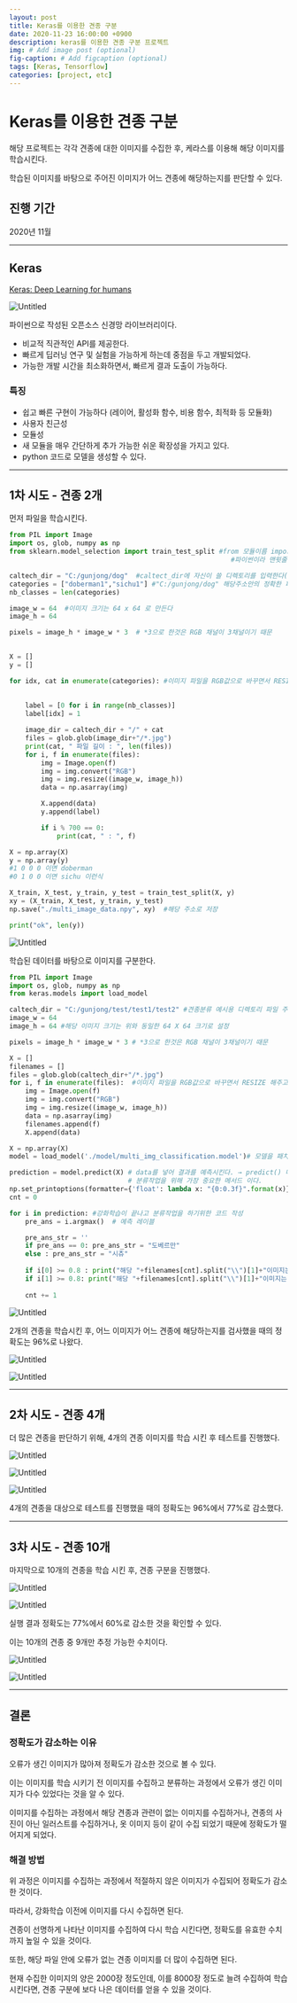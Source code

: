 ```yaml
---
layout: post
title: Keras를 이용한 견종 구분
date: 2020-11-23 16:00:00 +0900
description: keras를 이용한 견종 구분 프로젝트
img: # Add image post (optional)
fig-caption: # Add figcaption (optional)
tags: [Keras, Tensorflow]
categories: [project, etc]
---
```

# Keras를 이용한 견종 구분

해당 프로젝트는 각각 견종에 대한 이미지를 수집한 후, 케라스를 이용해 해당 이미지를 학습시킨다.

학습된 이미지를 바탕으로 주어진 이미지가 어느 견종에 해당하는지를 판단할 수 있다.

## 진행 기간
2020년 11월

---

## Keras

[Keras: Deep Learning for humans](https://keras.io/)

![Untitled](/assets/img/posts/project/keras/Untitled.png)

파이썬으로 작성된 오픈소스 신경망 라이브러리이다.

- 비교적 직관적인 API를 제공한다.
- 빠르게 딥러닝 연구 및 실험을 가능하게 하는데 중점을 두고 개발되었다.
- 가능한 개발 시간을 최소화하면서, 빠르게 결과 도출이 가능하다.

### 특징

- 쉽고 빠른 구현이 가능하다 (레이어, 활성화 함수, 비용 함수, 최적화 등 모듈화)
- 사용자 친근성
- 모듈성
- 새 모듈을 매우 간단하게 추가 가능한 쉬운 확장성을 가지고 있다.
- python 코드로 모델을 생성할 수 있다.

---

## 1차 시도 - 견종 2개

먼저 파일을 학습시킨다.

```python
from PIL import Image                      
import os, glob, numpy as np
from sklearn.model_selection import train_test_split #from 모듈이름 import 함수이름을 만들어 작성시작한다.
                                                        #파이썬이라 맨윗줄에 함수를 넣어 작성해야됨

caltech_dir = "C:/gunjong/dog"  #caltect_dir에 자신이 쓸 디렉토리를 입력한다(정확한 주소입력)
categories = ["doberman1","sichu1"] #"C:/gunjong/dog" 해당주소안의 정확한 파일이름 작성
nb_classes = len(categories)

image_w = 64  #이미지 크기는 64 x 64 로 만든다
image_h = 64

pixels = image_h * image_w * 3  # *3으로 한것은 RGB 채널이 3채널이기 때문
                                                                        

X = []
y = []

for idx, cat in enumerate(categories): #이미지 파일을 RGB값으로 바꾸면서 RESIZE 해주고 그 값을 numpy 파일로 저장해주는 코딩
    
    
    label = [0 for i in range(nb_classes)]
    label[idx] = 1

    image_dir = caltech_dir + "/" + cat
    files = glob.glob(image_dir+"/*.jpg")
    print(cat, " 파일 길이 : ", len(files))
    for i, f in enumerate(files):
        img = Image.open(f)
        img = img.convert("RGB")
        img = img.resize((image_w, image_h))
        data = np.asarray(img)

        X.append(data)
        y.append(label)

        if i % 700 == 0:
            print(cat, " : ", f)

X = np.array(X)
y = np.array(y)
#1 0 0 0 이면 doberman
#0 1 0 0 이면 sichu 이런식

X_train, X_test, y_train, y_test = train_test_split(X, y)
xy = (X_train, X_test, y_train, y_test)
np.save("./multi_image_data.npy", xy)  #해당 주소로 저장

print("ok", len(y))
```

![Untitled](/assets/img/posts/project/keras/Untitled%201.png)

학습된 데이터를 바탕으로 이미지를 구분한다.

```python
from PIL import Image
import os, glob, numpy as np
from keras.models import load_model

caltech_dir = "C:/gunjong/test/test1/test2" #견종분류 예시용 디렉토리 파일 주소
image_w = 64
image_h = 64 #해당 이미지 크기는 위와 동일한 64 X 64 크기로 설정

pixels = image_h * image_w * 3 # *3으로 한것은 RGB 채널이 3채널이기 때문

X = []
filenames = []
files = glob.glob(caltech_dir+"/*.jpg")
for i, f in enumerate(files):  #이미지 파일을 RGB값으로 바꾸면서 RESIZE 해주고 그 값을 numpy 파일로 저장해주는 코드
    img = Image.open(f)
    img = img.convert("RGB")
    img = img.resize((image_w, image_h))
    data = np.asarray(img)
    filenames.append(f)
    X.append(data) 

X = np.array(X)
model = load_model('./model/multi_img_classification.model')# 모델을 패치하고 난 NUMPY값 출력

prediction = model.predict(X) # data를 넣어 결과를 예측시킨다. → predict() 메서드 
                              # 분류작업을 위해 가장 중요한 메서드 이다.
np.set_printoptions(formatter={'float': lambda x: "{0:0.3f}".format(x)})
cnt = 0

for i in prediction: #강화학습이 끝나고 분류작업을 하기위한 코드 작성
    pre_ans = i.argmax()  # 예측 레이블

    pre_ans_str = ''
    if pre_ans == 0: pre_ans_str = "도베르만"
    else : pre_ans_str = "시츄"
        
    if i[0] >= 0.8 : print("해당 "+filenames[cnt].split("\\")[1]+"이미지는 "+pre_ans_str+"로 추정됩니다.")
    if i[1] >= 0.8: print("해당 "+filenames[cnt].split("\\")[1]+"이미지는 "+pre_ans_str+"으로 추정됩니다.")
                            
    cnt += 1
```

![Untitled](/assets/img/posts/project/keras/Untitled%202.png)

2개의 견종을 학습시킨 후, 어느 이미지가 어느 견종에 해당하는지를 검사했을 때의 정확도는 96%로 나왔다.

![Untitled](/assets/img/posts/project/keras/Untitled%203.png)

![Untitled](/assets/img/posts/project/keras/Untitled%204.png)

---

## 2차 시도 - 견종 4개

더 많은 견종을 판단하기 위해, 4개의 견종 이미지를 학습 시킨 후 테스트를 진행했다.

![Untitled](/assets/img/posts/project/keras/Untitled%205.png)

![Untitled](/assets/img/posts/project/keras/Untitled%206.png)

![Untitled](/assets/img/posts/project/keras/Untitled%207.png)

4개의 견종을 대상으로 테스트를 진행했을 때의 정확도는 96%에서 77%로 감소했다.

---

## 3차 시도 - 견종 10개

마지막으로 10개의 견종을 학습 시킨 후, 견종 구분을 진행했다.

![Untitled](/assets/img/posts/project/keras/Untitled%208.png)

![Untitled](/assets/img/posts/project/keras/Untitled%209.png)

실행 결과 정확도는 77%에서 60%로 감소한 것을 확인할 수 있다.

이는 10개의 견종 중 9개만 추정 가능한 수치이다.

![Untitled](/assets/img/posts/project/keras/Untitled%2010.png)

![Untitled](/assets/img/posts/project/keras/Untitled%2011.png)

---

## 결론

### 정확도가 감소하는 이유

오류가 생긴 이미지가 많아져 정확도가 감소한 것으로 볼 수 있다.

이는 이미지를 학습 시키기 전 이미지를 수집하고 분류하는 과정에서 오류가 생긴 이미지가 다수 있었다는 것을 알 수 있다.

이미지를 수집하는 과정에서 해당 견종과 관련이 없는 이미지를 수집하거나, 견종의 사진이 아닌 일러스트를 수집하거나, 옷 이미지 등이 같이 수집 되었기 때문에 정확도가 떨어지게 되었다.

### 해결 방법

위 과정은 이미지를 수집하는 과정에서 적절하지 않은 이미지가 수집되어 정확도가 감소한 것이다.

따라서, 강화학습 이전에 이미지를 다시 수집하면 된다.

견종이 선명하게 나타난 이미지를 수집하여 다시 학습 시킨다면, 정확도를 유효한 수치까지 높일 수 있을 것이다.

또한, 해당 파일 안에 오류가 없는 견종 이미지를 더 많이 수집하면 된다.

현재 수집한 이미지의 양은 2000장 정도인데, 이를 8000장 정도로 늘려 수집하여 학습 시킨다면, 견종 구분에 보다 나은 데이터를 얻을 수 있을 것이다.
